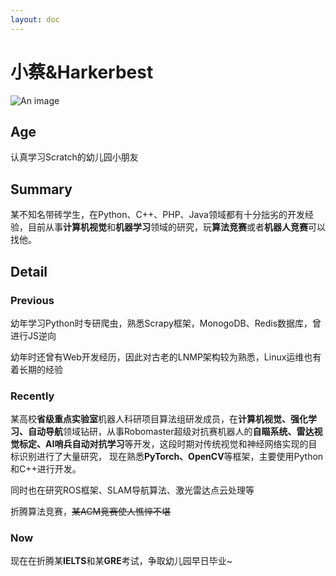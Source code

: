 ```yaml
---
layout: doc
---
```

# <Badge type="warning" text="管理" /> 小蔡&Harkerbest
![An image](http://q1.qlogo.cn/g?b=qq&nk=2737914384&s=160)

## Age

认真学习Scratch的幼儿园小朋友

## Summary

某不知名带砖学生，在Python、C++、PHP、Java领域都有十分拙劣的开发经验，目前从事**计算机视觉**和**机器学习**领域的研究，玩**算法竞赛**或者**机器人竞赛**可以找他。

## Detail

### Previous

幼年学习Python时专研爬虫，熟悉Scrapy框架，MonogoDB、Redis数据库，曾进行JS逆向

幼年时还曾有Web开发经历，因此对古老的LNMP架构较为熟悉，Linux运维也有着长期的经验

### Recently

某高校**省级重点实验室**机器人科研项目算法组研发成员，在**计算机视觉、强化学习、自动导航**领域钻研，从事Robomaster超级对抗赛机器人的**自瞄系统、雷达视觉标定、AI哨兵自动对抗学习**等开发，这段时期对传统视觉和神经网络实现的目标识别进行了大量研究，
现在熟悉**PyTorch、OpenCV**等框架，主要使用Python和C++进行开发。

同时也在研究ROS框架、SLAM导航算法、激光雷达点云处理等

折腾算法竞赛，~~某ACM竞赛使人憔悴不堪~~

### Now

现在在折腾某**IELTS**和某**GRE**考试，争取幼儿园早日毕业~
